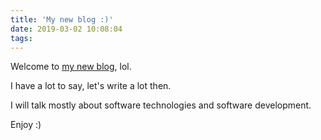 ```yaml
---
title: 'My new blog :)'
date: 2019-03-02 10:08:04
tags:
---
```

Welcome to [my new blog](https://ildella.net), lol.

I have a lot to say, let's write a lot then. 

I will talk mostly about software technologies and software development.

Enjoy :) 